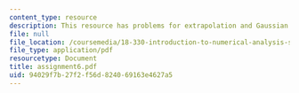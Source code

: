 ```yaml
---
content_type: resource
description: This resource has problems for extrapolation and Gaussian quadrature.
file: null
file_location: /coursemedia/18-330-introduction-to-numerical-analysis-spring-2004/94029f7b27f2f56d824069163e4627a5_assignment6.pdf
file_type: application/pdf
resourcetype: Document
title: assignment6.pdf
uid: 94029f7b-27f2-f56d-8240-69163e4627a5
---
```

